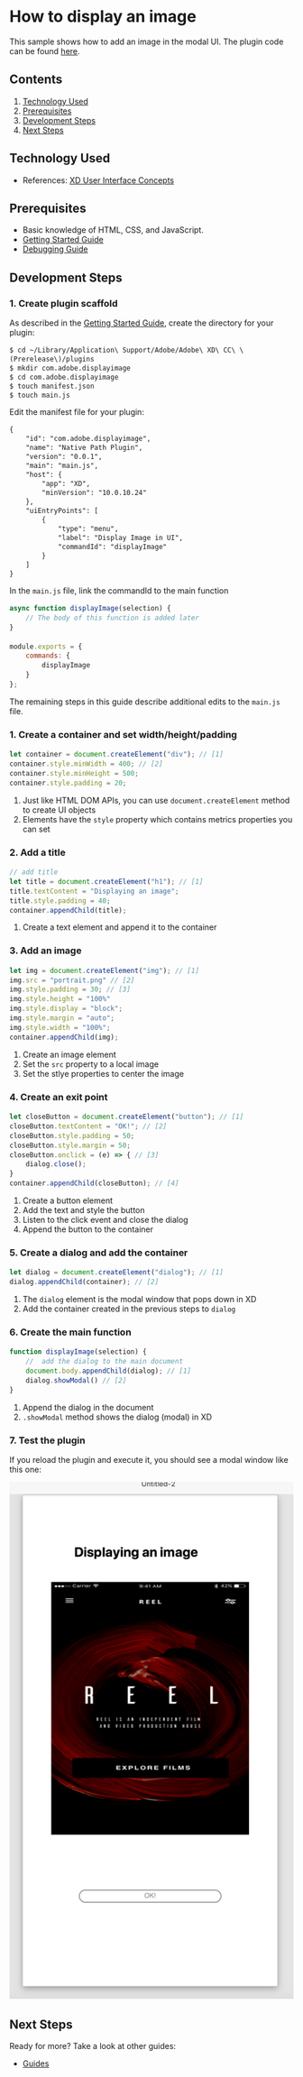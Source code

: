 # How to display an image

This sample shows how to add an image in the modal UI. The plugin code can be found [here](https://github.com/AdobeXD/Plugin-Guides/tree/master/Guides/how-to-display-an-image-guide).

## Contents

1. [Technology Used](how-to-display-an-image-guide.md#technology-used)
2. [Prerequisites](how-to-display-an-image-guide.md#prerequisites)
3. [Development Steps](how-to-display-an-image-guide.md#development-steps)
4. [Next Steps](how-to-display-an-image-guide.md#next-steps)

## Technology Used

* References: [XD User Interface Concepts](https://adobe-xd.gitbook.io/plugin-api-reference/user-interface/ui-concepts)

## Prerequisites

* Basic knowledge of HTML, CSS, and JavaScript.
* [Getting Started Guide](../getting-started/getting-started-guide.md)
* [Debugging Guide](https://github.com/AdobeXD/Plugin-Guides/tree/2d9ccbfb0d863bea69dadcc420a962c539c46156/Guides/debugging-guide/README.md)

## Development Steps

### 1. Create plugin scaffold

As described in the [Getting Started Guide](../getting-started/getting-started-guide.md), create the directory for your plugin:

```text
$ cd ~/Library/Application\ Support/Adobe/Adobe\ XD\ CC\ \(Prerelease\)/plugins
$ mkdir com.adobe.displayimage
$ cd com.adobe.displayimage
$ touch manifest.json
$ touch main.js
```

Edit the manifest file for your plugin:

```text
{
    "id": "com.adobe.displayimage",
    "name": "Native Path Plugin",
    "version": "0.0.1",
    "main": "main.js",
    "host": {
        "app": "XD",
        "minVersion": "10.0.10.24"
    },
    "uiEntryPoints": [
        {
            "type": "menu",
            "label": "Display Image in UI",
            "commandId": "displayImage"
        }
    ]
}
```

In the `main.js` file, link the commandId to the main function

```javascript
async function displayImage(selection) {
    // The body of this function is added later
}

module.exports = {
    commands: {
        displayImage
    }
};
```

The remaining steps in this guide describe additional edits to the `main.js` file.

### 1. Create a container and set width/height/padding

```javascript
let container = document.createElement("div"); // [1]
container.style.minWidth = 400; // [2]
container.style.minHeight = 500;
container.style.padding = 20;
```

1. Just like HTML DOM APIs, you can use `document.createElement` method to create UI objects
2. Elements have the `style` property which contains metrics properties you can set

### 2. Add a title

```javascript
// add title
let title = document.createElement("h1"); // [1]
title.textContent = "Displaying an image";
title.style.padding = 40;
container.appendChild(title);
```

1. Create a text element and append it to the container

### 3. Add an image

```javascript
let img = document.createElement("img"); // [1]
img.src = "portrait.png" // [2]
img.style.padding = 30; // [3]
img.style.height = "100%"
img.style.display = "block";
img.style.margin = "auto";
img.style.width = "100%";
container.appendChild(img);
```

1. Create an image element
2. Set the `src` property to a local image
3. Set the stlye properties to center the image

### 4. Create an exit point

```javascript
let closeButton = document.createElement("button"); // [1]
closeButton.textContent = "OK!"; // [2]
closeButton.style.padding = 50;
closeButton.style.margin = 50;
closeButton.onclick = (e) => { // [3]
    dialog.close();
}
container.appendChild(closeButton); // [4]
```

1. Create a button element
2. Add the text and style the button
3. Listen to the click event and close the dialog
4. Append the button to the container

### 5. Create a dialog and add the container

```javascript
let dialog = document.createElement("dialog"); // [1]
dialog.appendChild(container); // [2]
```

1. The `dialog` element is the modal window that pops down in XD
2. Add the container created in the previous steps to `dialog`

### 6. Create the main function

```javascript
function displayImage(selection) {
    //  add the dialog to the main document
    document.body.appendChild(dialog); // [1]
    dialog.showModal() // [2]
}
```

1. Append the dialog in the document
2. `.showModal` method shows the dialog \(modal\) in XD

### 7. Test the plugin

If you reload the plugin and execute it, you should see a modal window like this one:

![](../.gitbook/assets/display-image.png)

## Next Steps

Ready for more? Take a look at other guides:

* [Guides](https://github.com/AdobeXD/Plugin-Guides/tree/2d9ccbfb0d863bea69dadcc420a962c539c46156/Guides/README.md)

